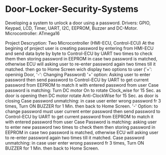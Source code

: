 # Door-Locker-Security-Systems
Developing a system to unlock a door using a password.
Drivers: GPIO, Keypad, LCD, Timer, UART, I2C, EEPROM, Buzzer and DC-Motor.
Microcontroller: ATmega16

Project Descryption:
Two Microcontroller (HMI-ECU, Control-ECU)
At the begining of project user is creating password by entering from HMI-ECU and send data byte by byte to Control-ECU by UART two times to check them
then storing password in EEPROM in case two password is matched, otherwise ECU will asking user to re-enter password again two times till it matched.
then go to Home Screen wich display two options to user ('+': openinig Door, '-': Changing Password)
'+' option: Asking user to enter password then send password to Control-ECU by UART to get current password from EEPROM to match it with entered password from user
Case password is matching: Turn DC motor On to rotate Clock_wise for 15 Sec. as door is opening
then DC motor rotate Anti-ClockWise for 15 Sec. as door is closing
Case password unmatching: in case user enter wrong password fr 3 times, Turn ON BUZZER for 1 Min. then back to Home Screen.
'-' Option: to change password must user current enter password then send password to Control-ECU by UART to get current password from EEPROM to match it with entered password from user
Case Password is matching: asking user to enter new password two times to check them then storing password in EEPROM in case two password is matched, otherwise ECU will asking user to re-enter password again two times till it matched.
Case password unmatching: in case user enter wrong password fr 3 times, Turn ON BUZZER for 1 Min. then back to Home Screen.
